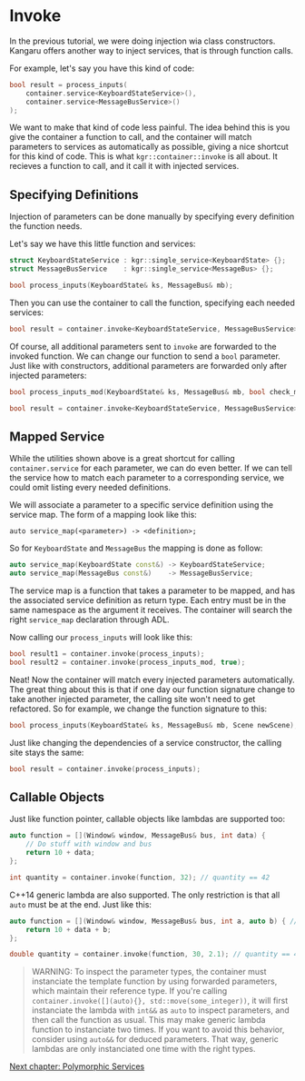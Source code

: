 Invoke
======

In the previous tutorial, we were doing injection wia class constructors. Kangaru offers another way to inject services, that is through function calls.

For example, let's say you have this kind of code:

```c++
bool result = process_inputs(
    container.service<KeyboardStateService>(),
    container.service<MessageBusService>()
);
```

We want to make that kind of code less painful. 
The idea behind this is you give the container a function to call, and the container will match
parameters to services as automatically as possible, giving a nice shortcut for this kind of code.
This is what `kgr::container::invoke` is all about. It recieves a function to call, and it call it with injected services.

## Specifying Definitions

Injection of parameters can be done manually by specifying every definition the function needs.

Let's say we have this little function and services:
```c++
struct KeyboardStateService : kgr::single_service<KeyboardState> {};
struct MessageBusService    : kgr::single_service<MessageBus> {};

bool process_inputs(KeyboardState& ks, MessageBus& mb);
```

Then you can use the container to call the function, specifying each needed services:

```c++
bool result = container.invoke<KeyboardStateService, MessageBusService>(process_inputs);
```

Of course, all additional parameters sent to `invoke` are forwarded to the invoked function. We can change our function to send a `bool` parameter.
Just like with constructors, additional parameters are forwarded only after injected parameters:

```c++
bool process_inputs_mod(KeyboardState& ks, MessageBus& mb, bool check_modifiers);

bool result = container.invoke<KeyboardStateService, MessageBusService>(process_inputs_mod, false);
```

## Mapped Service

While the utilities shown above is a great shortcut for calling `container.service` for each parameter, we can do even better.
If we can tell the service how to match each parameter to a corresponding service, we could omit listing every needed definitions.

We will associate a parameter to a specific service definition using the service map.
The form of a mapping look like this:

```
auto service_map(<parameter>) -> <definition>;
```
So for `KeyboardState` and `MessageBus` the mapping is done as follow:

```c++
auto service_map(KeyboardState const&) -> KeyboardStateService;
auto service_map(MessageBus const&)    -> MessageBusService;
```
    
The service map is a function that takes a parameter to be mapped, and has the associated service definition as return type.
Each entry must be in the same namespace as the argument it receives. The container will search the right `service_map` declaration through ADL.

Now calling our `process_inputs` will look like this:
```c++
bool result1 = container.invoke(process_inputs);
bool result2 = container.invoke(process_inputs_mod, true);
```

Neat! Now the container will match every injected parameters automatically.
The great thing about this is that if one day our function signature change to take another injected parameter,
the calling site won't need to get refactored. So for example, we change the function signature to this:

```c++
bool process_inputs(KeyboardState& ks, MessageBus& mb, Scene newScene);
```

Just like changing the dependencies of a service constructor, the calling site stays the same:

```c++
bool result = container.invoke(process_inputs);
```

## Callable Objects

Just like function pointer, callable objects like lambdas are supported too:

```c++
auto function = [](Window& window, MessageBus& bus, int data) {
    // Do stuff with window and bus
    return 10 + data;
};

int quantity = container.invoke(function, 32); // quantity == 42
```

C++14 generic lambda are also supported. The only restriction is that all `auto` must be at the end. Just like this:

```c++
auto function = [](Window& window, MessageBus& bus, int a, auto b) { // b to be deduced
    return 10 + data + b;
};

double quantity = container.invoke(function, 30, 2.1); // quantity == 42.1, b deduced as double
```

> WARNING: To inspect the parameter types, the container must instanciate the template function by using forwarded parameters, which maintain their reference type. If you're calling `container.invoke([](auto){}, std::move(some_integer))`, it will first instanciate the lambda with `int&&` as `auto` to inspect parameters, and then call the function as usual. This may make generic lambda function to instanciate two times. If you want to avoid this behavior, consider using `auto&&` for deduced parameters. That way, generic lambdas are only instanciated one time with the right types.

[Next chapter: Polymorphic Services](section03_polymorphic.md)
